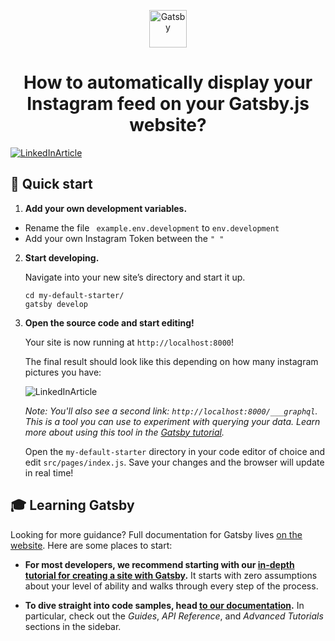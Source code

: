 <!--  -->
<p align="center">
    <img alt="Gatsby" src="https://www.gatsbyjs.com/Gatsby-Monogram.svg" width="60" />
<h1 align="center">
How to automatically display your Instagram feed on your Gatsby.js website?</h1>

</p>

[![LinkedInArticle](https://miro.medium.com/max/1400/1*RUMV94N-hdJ0lac3ZDR-rg.jpeg)](https://medium.com/frontend-digest/how-to-automatically-display-your-instagram-feed-on-your-gatsby-js-website-bc5cc324eb9d)


## 🚀 Quick start

1.  **Add your own development variables.**


 -  Rename the file  ``` example.env.development``` to ```env.development```
 - Add your own Instagram Token between the ```" "```


2.  **Start developing.**

    Navigate into your new site’s directory and start it up.

    ```shell
    cd my-default-starter/
    gatsby develop
    ```

3.  **Open the source code and start editing!**

    Your site is now running at `http://localhost:8000`!
    
    
    The final result should look like this  depending on how many instagram pictures you have:
     
     ![LinkedInArticle](https://miro.medium.com/max/1400/1*gA35k2nm4NFpTZkgEE6M5w.png)



    _Note: You'll also see a second link: _`http://localhost:8000/___graphql`_. This is a tool you can use to experiment with querying your data. Learn more about using this tool in the [Gatsby tutorial](https://www.gatsbyjs.com/tutorial/part-five/#introducing-graphiql)._

    Open the `my-default-starter` directory in your code editor of choice and edit `src/pages/index.js`. Save your changes and the browser will update in real time!


## 🎓 Learning Gatsby

Looking for more guidance? Full documentation for Gatsby lives [on the website](https://www.gatsbyjs.com/). Here are some places to start:

- **For most developers, we recommend starting with our [in-depth tutorial for creating a site with Gatsby](https://www.gatsbyjs.com/tutorial/).** It starts with zero assumptions about your level of ability and walks through every step of the process.

- **To dive straight into code samples, head [to our documentation](https://www.gatsbyjs.com/docs/).** In particular, check out the _Guides_, _API Reference_, and _Advanced Tutorials_ sections in the sidebar.


<!-- -->
